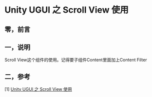 # Unity UGUI 之 Scroll View 使用

## 零，前言





## 一，说明

Scroll View这个组件的使用。记得要子组件Content里面加上Content Filter



## 二，参考

[1] [Unity UGUI 之 Scroll View 使用](https://blog.csdn.net/chang_1134/article/details/78087271)